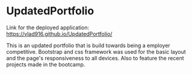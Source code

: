 # UpdatedPortfolio

Link for the deployed application: https://vlad916.github.io/UpdatedPortfolio/

This is an updated portfolio that is build towards being a employer competitive. Bootstrap and css framework
was used for the basic layout and the page's responsiveness to all devices. Also to feature the recent projects 
made in the bootcamp. 
